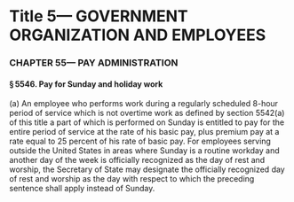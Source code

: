 
# Title 5— GOVERNMENT ORGANIZATION AND EMPLOYEES
### CHAPTER 55— PAY ADMINISTRATION
#### § 5546. Pay for Sunday and holiday work

(a) An employee who performs work during a regularly scheduled 8-hour period of service which is not overtime work as defined by section 5542(a) of this title a part of which is performed on Sunday is entitled to pay for the entire period of service at the rate of his basic pay, plus premium pay at a rate equal to 25 percent of his rate of basic pay. For employees serving outside the United States in areas where Sunday is a routine workday and another day of the week is officially recognized as the day of rest and worship, the Secretary of State may designate the officially recognized day of rest and worship as the day with respect to which the preceding sentence shall apply instead of Sunday.

